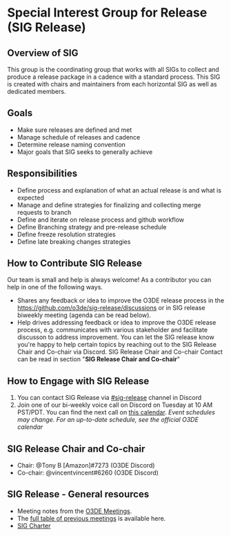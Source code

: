 # Special Interest Group for Release (SIG Release)

## Overview of SIG
This group is the coordinating group that works with all SIGs to collect and produce a release package in a cadence with a standard process. This SIG is created with chairs and maintainers from each horizontal SIG as well as dedicated members.

## Goals
* Make sure releases are defined and met
* Manage schedule of releases and cadence
* Determine release naming convention
* Major goals that SIG seeks to generally achieve

## Responsibilities
* Define process and explanation of what an actual release is and what is expected
* Manage and define strategies for finalizing and collecting merge requests to branch
* Define and iterate on release process and github workflow
* Define Branching strategy and pre-release schedule
* Define freeze resolution strategies
* Define late breaking changes strategies

## How to Contribute SIG Release
Our team is small and help is always welcome! As a contributor you can help in one of the following ways.
* Shares any feedback or idea to improve the O3DE release process in the https://github.com/o3de/sig-release/discussions or in SIG release biweekly meeting (agenda can be read below).
* Help drives addressing feedback or idea to improve the O3DE release process, e.g. communicates with various stakeholder and facilitate discusson to address improvement. You can let the SIG release know you're happy to help certain topics by reaching out to the SIG Release Chair and Co-chair via Discord. SIG Release Chair and Co-chair Contact can be read in section "**SIG Release Chair and Co-chair**"

## How to Engage with SIG Release
1. You can contact SIG Release via [#sig-release](https://discord.gg/o3de) channel in Discord
2. Join one of our bi-weekly voice call on Discord on Tuesday at 10 AM PST/PDT. You can find the next call on [this calendar](https://lists.o3de.org/g/o3de-calendar/calendar). *Event schedules may change. For an up-to-date schedule, see the official O3DE calendar*

## SIG Release Chair and Co-chair
* Chair: @Tony B [Amazon]#7273 (O3DE Discord)
* Co-chair: @vincentvincent#6260 (O3DE Discord) 

## SIG Release - General resources

* Meeting notes from the [O3DE Meetings](https://o3de.github.io/sig-release/meetings/).
* The [full table of previous meetings](https://o3de.github.io/sig-release/meetings?id=previous-meetings) is available here.
* [SIG Charter](https://github.com/o3de/sig-release/blob/main/governance/SIG%20Release%20Charter.md#sig-release-charter)
